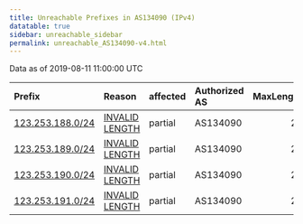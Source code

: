 ```yaml
---
title: Unreachable Prefixes in AS134090 (IPv4)
datatable: true
sidebar: unreachable_sidebar
permalink: unreachable_AS134090-v4.html
---
```


Data as of 2019-08-11 11:00:00 UTC


<div class="datatable-begin"></div>

| Prefix                                                     | Reason                                                                                                      | affected   | Authorized AS   |   MaxLength | Anchor                                       |   unreachable /24s |
|:-----------------------------------------------------------|:------------------------------------------------------------------------------------------------------------|:-----------|:----------------|------------:|:---------------------------------------------|-------------------:|
| [123.253.188.0/24](https://stat.ripe.net/123.253.188.0/24) | [INVALID LENGTH](https://rpki-validator.ripe.net/announcement-preview?asn=AS134090&prefix=123.253.188.0/24) | partial    | AS134090        |          22 | [APNIC](unreachable_APNIC_RPKI_Root-v4.html) |                  1 |
| [123.253.189.0/24](https://stat.ripe.net/123.253.189.0/24) | [INVALID LENGTH](https://rpki-validator.ripe.net/announcement-preview?asn=AS134090&prefix=123.253.189.0/24) | partial    | AS134090        |          22 | [APNIC](unreachable_APNIC_RPKI_Root-v4.html) |                  1 |
| [123.253.190.0/24](https://stat.ripe.net/123.253.190.0/24) | [INVALID LENGTH](https://rpki-validator.ripe.net/announcement-preview?asn=AS134090&prefix=123.253.190.0/24) | partial    | AS134090        |          22 | [APNIC](unreachable_APNIC_RPKI_Root-v4.html) |                  1 |
| [123.253.191.0/24](https://stat.ripe.net/123.253.191.0/24) | [INVALID LENGTH](https://rpki-validator.ripe.net/announcement-preview?asn=AS134090&prefix=123.253.191.0/24) | partial    | AS134090        |          22 | [APNIC](unreachable_APNIC_RPKI_Root-v4.html) |                  1 |

<div class="datatable-end"></div>